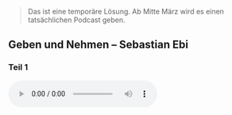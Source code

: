 > Das ist eine temporäre Lösung. Ab Mitte März wird es einen tatsächlichen Podcast geben.

## Geben und Nehmen – Sebastian Ebi
### Teil 1
<audio controls>
  <source src="mp3s/2025-01-19-Geben-und-Nehmen-Teil-1.mp3" type="audio/mpeg">
</audio>